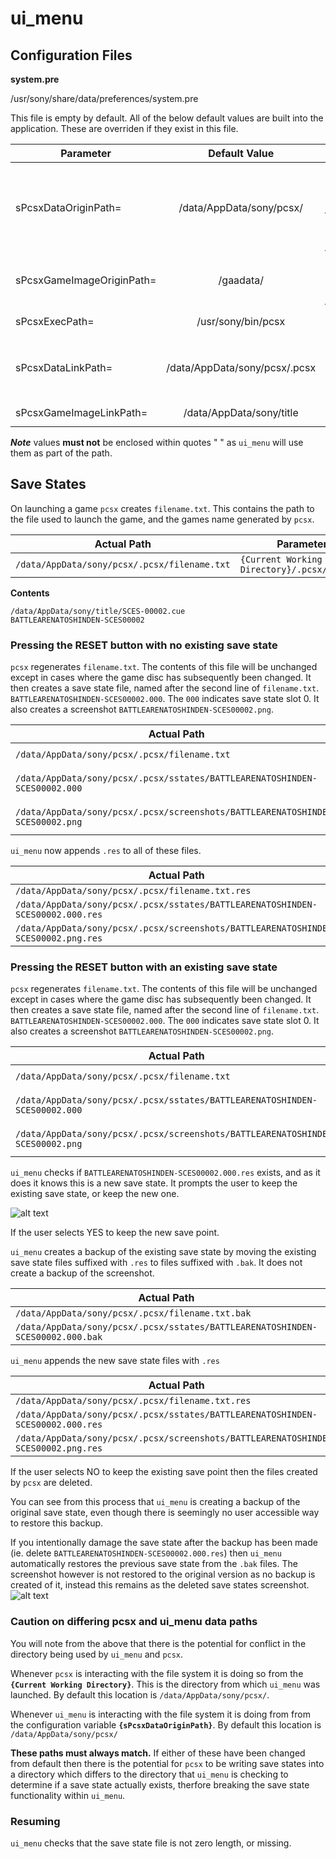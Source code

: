 # ui_menu

## Configuration Files
**system.pre**

/usr/sony/share/data/preferences/system.pre

This file is empty by default. All of the below default values are built into the application. These are overriden if they exist in this file.

| Parameter | Default Value | Comment |
| - | :-: | - |
|sPcsxDataOriginPath=|/data/AppData/sony/pcsx/|*Base game save data directory. Each game has an individual sub-directory named after the integer {GAME_ID} field in regional.db eg. `/data/AppData/sony/pcsx/1`. This is the directory `ui_menu` __must__ be launched from.*|
|sPcsxGameImageOriginPath=|/gaadata/|*Base game data directory. Each game has an individual sub-directory named after the integer {GAME_ID} field in regional.db eg. `/gaadata/1`*|
|sPcsxExecPath=|/usr/sony/bin/pcsx|*Executable launched when starting a game or resuming a save point*|
|sPcsxDataLinkPath=|/data/AppData/sony/pcsx/.pcsx|*Symlink location. Links to `sPcsxDataOriginPath/{GAME_ID}/.pcsx`. This __must__ be named `.pcsx` and it __must__ be a subdirectory of `sPcsxDataOriginPath`*|
|sPcsxGameImageLinkPath=|/data/AppData/sony/title|*Symlink location. Links to `sPcsxGameImageOriginPath/{GAME_ID}`*|

__*Note*__ values **must not** be enclosed within quotes " " as `ui_menu` will use them as part of the path.

## Save States
On launching a game `pcsx` creates `filename.txt`. This contains the path to the file used to launch the game, and the games name generated by `pcsx`.

| Actual Path | Parameter Path |
| - | - |
|`/data/AppData/sony/pcsx/.pcsx/filename.txt`|`{Current Working Directory}/.pcsx/filename.txt` |

**Contents**
```
/data/AppData/sony/title/SCES-00002.cue
BATTLEARENATOSHINDEN-SCES00002
```

### Pressing the RESET button **with no existing save state**
`pcsx` regenerates `filename.txt`. The contents of this file will be unchanged except in cases where the game disc has subsequently been changed. It then creates a save state file, named after the second line of `filename.txt`. `BATTLEARENATOSHINDEN-SCES00002.000`. The `000` indicates save state slot 0. It also creates a screenshot `BATTLEARENATOSHINDEN-SCES00002.png`.

| Actual Path | Parameter Path |
| - | - |
|`/data/AppData/sony/pcsx/.pcsx/filename.txt`|`{Current Working Directory}/.pcsx/filename.txt` |
|`/data/AppData/sony/pcsx/.pcsx/sstates/BATTLEARENATOSHINDEN-SCES00002.000`|`{Current Working Directory}/.pcsx/sstates/{2nd line of filename.txt}.000` |
|`/data/AppData/sony/pcsx/.pcsx/screenshots/BATTLEARENATOSHINDEN-SCES00002.png`|`{Current Working Directory}/.pcsx/screenshots/{2nd line of filename.txt}.png` |

`ui_menu` now appends `.res` to all of these files.

| Actual Path | Parameter Path |
| - | - |
|`/data/AppData/sony/pcsx/.pcsx/filename.txt.res`|`{sPcsxDataOriginPath}/.pcsx/filename.txt.res` |
|`/data/AppData/sony/pcsx/.pcsx/sstates/BATTLEARENATOSHINDEN-SCES00002.000.res`|`{sPcsxDataOriginPath}/.pcsx/sstates/{2nd line of filename.txt}.000.res` |
|`/data/AppData/sony/pcsx/.pcsx/screenshots/BATTLEARENATOSHINDEN-SCES00002.png.res`|`{sPcsxDataOriginPath}/.pcsx/screenshots/{2nd line of filename.txt}.png.res` |



### Pressing the RESET button with an existing save state
`pcsx` regenerates `filename.txt`. The contents of this file will be unchanged except in cases where the game disc has subsequently been changed. It then creates a save state file, named after the second line of `filename.txt`. `BATTLEARENATOSHINDEN-SCES00002.000`. The `000` indicates save state slot 0. It also creates a screenshot `BATTLEARENATOSHINDEN-SCES00002.png`.

| Actual Path | Parameter Path |
| - | - |
|`/data/AppData/sony/pcsx/.pcsx/filename.txt`|`{Current Working Directory}/.pcsx/filename.txt` |
|`/data/AppData/sony/pcsx/.pcsx/sstates/BATTLEARENATOSHINDEN-SCES00002.000`|`{Current Working Directory}/.pcsx/sstates/{2nd line of filename.txt}.000` |
|`/data/AppData/sony/pcsx/.pcsx/screenshots/BATTLEARENATOSHINDEN-SCES00002.png`|`{Current Working Directory}/.pcsx/screenshots/{2nd line of filename.txt}.png` |

`ui_menu` checks if `BATTLEARENATOSHINDEN-SCES00002.000.res` exists, and as it does it knows this is a new save state. It prompts the user to keep the existing save state, or keep the new one.

![alt text](http://andshrew.github.io/psc/ui_menu/delete_save_state.png "PlayStation Classic Menu keep or new save point")

If the user selects YES to keep the new save point.

`ui_menu` creates a backup of the existing save state by moving the existing save state files suffixed with `.res` to files suffixed with `.bak`. It does not create a backup of the screenshot.

| Actual Path | Parameter Path |
| - | - |
|`/data/AppData/sony/pcsx/.pcsx/filename.txt.bak`|`{sPcsxDataOriginPath}/.pcsx/filename.txt.bak` |
|`/data/AppData/sony/pcsx/.pcsx/sstates/BATTLEARENATOSHINDEN-SCES00002.000.bak`|`{sPcsxDataOriginPath}/.pcsx/sstates/{2nd line of filename.txt}.000.bak` |

`ui_menu` appends the new save state files with `.res`

| Actual Path | Parameter Path |
| - | - |
|`/data/AppData/sony/pcsx/.pcsx/filename.txt.res`|`{sPcsxDataOriginPath}/.pcsx/filename.txt.res` |
|`/data/AppData/sony/pcsx/.pcsx/sstates/BATTLEARENATOSHINDEN-SCES00002.000.res`|`{sPcsxDataOriginPath}/.pcsx/sstates/{2nd line of filename.txt}.000.res` |
|`/data/AppData/sony/pcsx/.pcsx/screenshots/BATTLEARENATOSHINDEN-SCES00002.png.res`|`{sPcsxDataOriginPath}/.pcsx/screenshots/{2nd line of filename.txt}.png.res` |

If the user selects NO to keep the existing save point then the files created by `pcsx` are deleted.


You can see from this process that `ui_menu` is creating a backup of the original save state, even though there is seemingly no user accessible way to restore this backup.

If you intentionally damage the save state after the backup has been made (ie. delete `BATTLEARENATOSHINDEN-SCES00002.000.res`) then `ui_menu` automatically restores the previous save state from the `.bak` files. The screenshot however is not restored to the original version as no backup is created of it, instead this remains as the deleted save states screenshot.
![alt text](http://andshrew.github.io/psc/ui_menu/cannot_resume.PNG "PlayStation Classic Menu automatic save state repair")


### Caution on differing pcsx and ui_menu data paths
You will note from the above that there is the potential for conflict in the directory being used by `ui_menu` and `pcsx`.

Whenever `pcsx` is interacting with the file system it is doing so from the **`{Current Working Directory}`**. This is the directory from which `ui_menu` was launched. By default this location is `/data/AppData/sony/pcsx/`.

Whenever `ui_menu` is interacting with the file system it is doing from from the configuration variable **`{sPcsxDataOriginPath}`**. By default this location is `/data/AppData/sony/pcsx/`

**These paths must always match.** If either of these have been changed from default then there is the potential for `pcsx` to be writing save states into a directory which differs to the directory that `ui_menu` is checking to determine if a save state actually exists, therfore breaking the save state functionality within `ui_menu`.

### Resuming
`ui_menu` checks that the save state file is not zero length, or missing.

